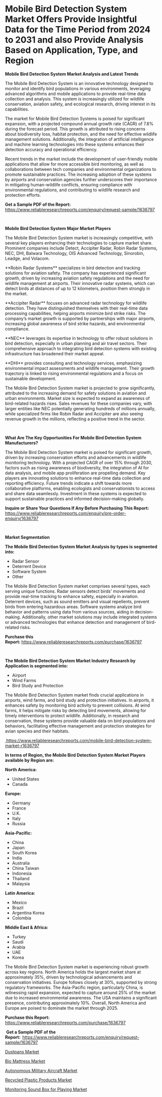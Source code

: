 <p><h1>Mobile Bird Detection System Market Offers Provide Insightful Data for the Time Period from 2024 to 2031 and also Provide Analysis Based on Application, Type, and Region</h1></p><p><strong>Mobile Bird Detection System Market Analysis and Latest Trends</strong></p>
<p><p>The Mobile Bird Detection System is an innovative technology designed to monitor and identify bird populations in various environments, leveraging advanced algorithms and mobile applications to provide real-time data collection and analysis. This system is increasingly utilized for wildlife conservation, aviation safety, and ecological research, driving interest in its capabilities.</p><p>The market for Mobile Bird Detection Systems is poised for significant expansion, with a projected compound annual growth rate (CAGR) of 7.8% during the forecast period. This growth is attributed to rising concerns about biodiversity loss, habitat protection, and the need for effective wildlife management solutions. Additionally, the integration of artificial intelligence and machine learning technologies into these systems enhances their detection accuracy and operational efficiency.</p><p>Recent trends in the market include the development of user-friendly mobile applications that allow for more accessible bird monitoring, as well as collaborations between tech companies and environmental organizations to promote sustainable practices. The increasing adoption of these systems by airports and conservation agencies further underscores their importance in mitigating human-wildlife conflicts, ensuring compliance with environmental regulations, and contributing to wildlife research and protection efforts.</p></p>
<p><strong>Get a Sample PDF of the Report:&nbsp;</strong> <a href="https://www.reliableresearchreports.com/enquiry/request-sample/1636797">https://www.reliableresearchreports.com/enquiry/request-sample/1636797</a></p>
<p>&nbsp;</p>
<p><strong>Mobile Bird Detection System Major Market Players</strong></p>
<p><p>The Mobile Bird Detection System market is increasingly competitive, with several key players enhancing their technologies to capture market share. Prominent companies include Detect, Accipiter Radar, Robin Radar Systems, NEC, DHI, Balwara Technology, OIS Advanced Technology, Sinorobin, Leadge, and Volacom.</p><p>**Robin Radar Systems** specializes in bird detection and tracking solutions for aviation safety. The company has experienced significant growth, driven by increasing aviation safety regulations and the need for wildlife management at airports. Their innovative radar systems, which can detect birds at distances of up to 12 kilometers, position them strongly in the market.</p><p>**Accipiter Radar** focuses on advanced radar technology for wildlife detection. They have distinguished themselves with their real-time data processing capabilities, helping airports minimize bird strike risks. The company’s market growth is supported by partnerships with major airports, increasing global awareness of bird strike hazards, and environmental compliance.</p><p>**NEC** leverages its expertise in technology to offer robust solutions in bird detection, especially in urban planning and air travel sectors. Their comprehensive approach to integrating bird detection systems with existing infrastructure has broadened their market appeal.</p><p>**DHI** provides consulting and technology services, emphasizing environmental impact assessments and wildlife management. Their growth trajectory is linked to rising environmental regulations and a focus on sustainable development.</p><p>The Mobile Bird Detection System market is projected to grow significantly, attributed to the increasing demand for safety solutions in aviation and urban environments. Market size is expected to expand as awareness of bird-related hazards rises. Sales revenues for these companies vary, with larger entities like NEC potentially generating hundreds of millions annually, while specialized firms like Robin Radar and Accipiter are also seeing revenue growth in the millions, reflecting a positive trend in the sector.</p></p>
<p>&nbsp;</p>
<p><strong>What Are The Key Opportunities For Mobile Bird Detection System Manufacturers?</strong></p>
<p><p>The Mobile Bird Detection System market is poised for significant growth, driven by increasing conservation efforts and advancements in wildlife monitoring technology. With a projected CAGR of over 15% through 2030, factors such as rising awareness of biodiversity, the integration of AI for data analysis, and mobile app proliferation are propelling demand. Key players are innovating solutions to enhance real-time data collection and reporting efficiency. Future trends indicate a shift towards more collaborative platforms, enabling ecologists and conservationists to access and share data seamlessly. Investment in these systems is expected to support sustainable practices and informed decision-making globally.</p></p>
<p><strong>Inquire or Share Your Questions If Any Before Purchasing This Report:</strong> <a href="https://www.reliableresearchreports.com/enquiry/pre-order-enquiry/1636797">https://www.reliableresearchreports.com/enquiry/pre-order-enquiry/1636797</a></p>
<p>&nbsp;</p>
<p><strong>Market Segmentation</strong></p>
<p><strong>The Mobile Bird Detection System Market Analysis by types is segmented into:</strong></p>
<p><ul><li>Radar Sensor</li><li>Deterrent Device</li><li>Software System</li><li>Other</li></ul></p>
<p><p>The Mobile Bird Detection System market comprises several types, each serving unique functions. Radar sensors detect birds' movements and provide real-time tracking to enhance safety, especially in aviation. Deterrent devices, such as sound emitters and visual repellents, prevent birds from entering hazardous areas. Software systems analyze bird behavior and patterns using data from various sources, aiding in decision-making. Additionally, other market solutions may include integrated systems or advanced technologies that enhance detection and management of bird-related risks.</p></p>
<p><strong>Purchase this Report:&nbsp;</strong><a href="https://www.reliableresearchreports.com/purchase/1636797">https://www.reliableresearchreports.com/purchase/1636797</a></p>
<p>&nbsp;</p>
<p><strong>The Mobile Bird Detection System Market Industry Research by Application is segmented into:</strong></p>
<p><ul><li>Airport</li><li>Wind Farms</li><li>Bird Study and Protection</li></ul></p>
<p><p>The Mobile Bird Detection System market finds crucial applications in airports, wind farms, and bird study and protection initiatives. In airports, it enhances safety by monitoring bird activity to prevent collisions. At wind farms, it helps mitigate risks by detecting bird movements, allowing for timely interventions to protect wildlife. Additionally, in research and conservation, these systems provide valuable data on bird populations and behaviors, facilitating effective management and protection strategies for avian species and their habitats.</p></p>
<p><a href="https://www.reliableresearchreports.com/mobile-bird-detection-system-market-r1636797">&nbsp;https://www.reliableresearchreports.com/mobile-bird-detection-system-market-r1636797</a></p>
<p><strong>In terms of Region, the Mobile Bird Detection System Market Players available by Region are:</strong></p>
<p>
    <p> <strong> North America: </strong>
        <ul>
            <li>United States</li>
            <li>Canada</li>
        </ul>
        </p> 
    <p> <strong> Europe: </strong>
        <ul>
            <li>Germany</li>
            <li>France</li>
            <li>U.K.</li>
            <li>Italy</li>
            <li>Russia</li>
        </ul>
        </p> 
    <p> <strong> Asia-Pacific: </strong>
        <ul>
            <li>China</li>
            <li>Japan</li>
            <li>South Korea</li>
            <li>India</li>
            <li>Australia</li>
            <li>China Taiwan</li>
            <li>Indonesia</li>
            <li>Thailand</li>
            <li>Malaysia</li>
        </ul>
        </p> 
    <p> <strong> Latin America: </strong>
        <ul>
            <li>Mexico</li>
            <li>Brazil</li>
            <li>Argentina Korea</li>
            <li>Colombia</li>
        </ul>
        </p> 
    <p> <strong> Middle East & Africa: </strong>
        <ul>
            <li>Turkey</li>
            <li>Saudi</li>
            <li>Arabia</li>
            <li>UAE</li>
            <li>Korea</li>
        </ul>
    </p>
    </p>
<p><p>The Mobile Bird Detection System market is experiencing robust growth across key regions. North America holds the largest market share at approximately 35%, driven by technological advancements and conservation initiatives. Europe follows closely at 30%, supported by strong regulatory frameworks. The Asia-Pacific region, particularly China, is witnessing rapid expansion, expected to capture around 25% of the market due to increased environmental awareness. The USA maintains a significant presence, contributing approximately 10%. Overall, North America and Europe are poised to dominate the market through 2025.</p></p>
<p><strong>Purchase this Report: </strong><a href="https://www.reliableresearchreports.com/purchase/1636797">https://www.reliableresearchreports.com/purchase/1636797</a></p>
<p>&nbsp;<strong>Get a Sample PDF of the Report:&nbsp;&nbsp;</strong><a href="https://www.reliableresearchreports.com/enquiry/request-sample/1636797">https://www.reliableresearchreports.com/enquiry/request-sample/1636797</a></p>
<p><strong></strong></p>
<p><p><a href="https://www.linkedin.com/pulse/what-emerging-market-trends-dustpans-detailed-overview-applications-hjh5e?trackingId=hgCtsOKsQU%2BuphW1M%2BRhew%3D%3D">Dustpans Market</a></p><p><a href="https://issuu.com/reportprime-2/docs/bio-mattress-market-size-2030.pptx_259658ed49f441">Bio Mattress Market</a></p><p><a href="https://medium.com/@lamarledner2023/autonomous-military-aircraft-market-forecast-global-market-trends-and-analysis-from-2024-to-2031-7328ff361ebb?postPublishedType=repub">Autonomous Military Aircraft Market</a></p><p><a href="https://issuu.com/reportprime-2/docs/recycled-plastic-products-market-si_ee8ab33c5b4885">Recycled Plastic Products Market</a></p><p><a href="https://medium.com/@lamarledner2023/unlocking-growth-potential-market-strategic-analysis-of-monitoring-sound-box-for-playing-market-cdbd7df02453?postPublishedType=repub">Monitoring Sound Box for Playing Market</a></p></p>